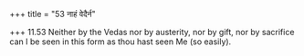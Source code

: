 +++
title = "53 नाहं वेदैर्न"

+++
11.53 Neither by the Vedas nor by austerity, nor by gift, nor by
sacrifice can I be seen in this form as thou hast seen Me (so easily).
